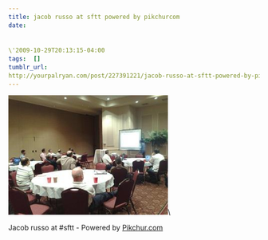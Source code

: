 ```yaml
---
title: jacob russo at sftt powered by pikchurcom
date:


\'2009-10-29T20:13:15-04:00  
tags:  [] 
tumblr_url:
http://yourpalryan.com/post/227391221/jacob-russo-at-sftt-powered-by-pikchurcom
---
```

![](/assets/images/tumblr/tumblr_ksawm2ty8C1qz77obo1_400.jpg)\

Jacob russo at \#sftt - Powered by [Pikchur.com](http://Pikchur.com)
